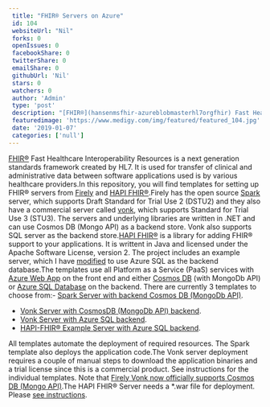 ```yaml
--- 
 title: "FHIR® Servers on Azure" 
 id: 104  
 websiteUrl: "Nil" 
 forks: 0 
 openIssues: 0  
 facebookShare: 0  
 twitterShare: 0  
 emailShare: 0  
 githubUrl: 'Nil'
 stars: 0 
 watchers: 0 
 author: 'Admin' 
 type: 'post' 
 description: "[FHIR®](hansenmsfhir-azureblobmasterhl7orgfhir) Fast Healthcare Interoperability Resources is a next generation standards framework created by HL7 It "
 featuredimage: 'https://www.medigy.com/img/featured/featured_104.jpg' 
 date: '2019-01-07'
 categories: ['null']
---
```

[FHIR®](/hansenms/fhir-azure/blob/master/hl7.org/fhir) Fast Healthcare Interoperability Resources is a next generation standards framework created by HL7. It is used for transfer of clinical and administrative data between software applications used is by various healthcare providers.In this repository, you will find templates for setting up FHIR® servers from [Firely](https://fire.ly) and [HAPI FHIR®](http://hapifhir.io/).Firely has the open source [Spark](https://github.com/FirelyTeam/spark) server, which supports Draft Standard for Trial Use 2 (DSTU2) and they also have a commercial server called [vonk](https://fire.ly/vonk), which supports Standard for Trial Use 3 (STU3). The servers and underlying libraries are written in .NET and can use Cosmos DB (Mongo API) as a backend store. Vonk also supports SQL server as the backend store.[HAPI FHIR®](http://hapifhir.io/) is a library for adding FHIR® support to your applications. It is writtent in Java and licensed under the Apache Software License, version 2. The project includes an example server, which I have [modified](https://github.com/hansenms/hapi-fhir/tree/azuresql) to use Azure SQL as the backend database.The templates use all Platform as a Service (PaaS) services with [Azure Web App](https://azure.microsoft.com/en-us/services/app-service/web/) on the front end and either [Cosmos DB](https://azure.microsoft.com/en-us/services/cosmos-db/) (with MongoDb API) or [Azure SQL Database](https://azure.microsoft.com/en-us/services/sql-database/) on the backend. There are currently 3 templates to choose from:- [Spark Server with backend Cosmos DB (MongoDb API)](https://github.com/hansenms/fhir-azure/blob/master/spark).
- [Vonk Server with CosmosDB (MongoDb API) backend](https://github.com/hansenms/fhir-azure/blob/master/vonk-cosmosdb).
- [Vonk Server with Azure SQL backend](https://github.com/hansenms/fhir-azure/blob/master/vonk-sql).
- [HAPI-FHIR® Example Server with Azure SQL backend](https://github.com/hansenms/fhir-azure/blob/master/hapi-fhir-sql).

All templates automate the deployment of required resources. The Spark template also deploys the application code.The Vonk server deployment requires a couple of manual steps to download the application binaries and a trial license since this is a commercial product. See instructions for the individual templates. Note that [Firely Vonk now officially supports Cosmos DB (Mongo API)](http://docs.simplifier.net/vonk/configuration/db_cosmosdb.html#configure-cosmosdb).The HAPI FHIR® Server needs a \*.war file for deployment. Please [see instructions](https://github.com/hansenms/fhir-azure/blob/master/hapi-fhir-sql).